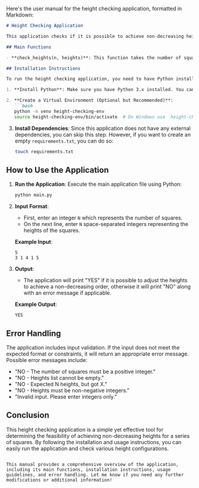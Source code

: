 Here's the user manual for the height checking application, formatted in Markdown:

```markdown
# Height Checking Application

This application checks if it is possible to achieve non-decreasing heights for a series of squares based on specific rules. It reads an integer representing the number of squares and an array of integers representing the heights of those squares.

## Main Functions

- **check_heights(n, heights)**: This function takes the number of squares and their respective heights as input and determines if it is possible to adjust the heights to achieve a non-decreasing order. It returns "YES" if possible, otherwise it returns "NO" with an appropriate error message.

## Installation Instructions

To run the height checking application, you need to have Python installed on your machine. Follow these steps to set up the environment:

1. **Install Python**: Make sure you have Python 3.x installed. You can download it from [python.org](https://www.python.org/downloads/).

2. **Create a Virtual Environment (Optional but Recommended)**:
   ```bash
   python -m venv height-checking-env
   source height-checking-env/bin/activate  # On Windows use `height-checking-env\Scripts\activate`
   ```

3. **Install Dependencies**: 
   Since this application does not have any external dependencies, you can skip this step. However, if you want to create an empty `requirements.txt`, you can do so:
   ```bash
   touch requirements.txt
   ```

## How to Use the Application

1. **Run the Application**: 
   Execute the main application file using Python:
   ```bash
   python main.py
   ```

2. **Input Format**:
   - First, enter an integer `N` which represents the number of squares.
   - On the next line, enter `N` space-separated integers representing the heights of the squares.

   **Example Input**:
   ```
   5
   3 1 4 1 5
   ```

3. **Output**:
   - The application will print "YES" if it is possible to adjust the heights to achieve a non-decreasing order, otherwise it will print "NO" along with an error message if applicable.

   **Example Output**:
   ```
   YES
   ```

## Error Handling

The application includes input validation. If the input does not meet the expected format or constraints, it will return an appropriate error message. Possible error messages include:
- "NO - The number of squares must be a positive integer."
- "NO - Heights list cannot be empty."
- "NO - Expected N heights, but got X."
- "NO - Heights must be non-negative integers."
- "Invalid input. Please enter integers only."

## Conclusion

This height checking application is a simple yet effective tool for determining the feasibility of achieving non-decreasing heights for a series of squares. By following the installation and usage instructions, you can easily run the application and check various height configurations.
```

This manual provides a comprehensive overview of the application, including its main functions, installation instructions, usage guidelines, and error handling. Let me know if you need any further modifications or additional information!